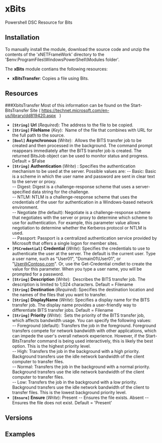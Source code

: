 # xBits

Powershell DSC Resource for Bits

## Installation

To manually install the module, download the source code and unzip the contents of the 'xNETFrameWork' directory to the '$env:ProgramFiles\WindowsPowerShell\Modules folder'.

The **xBits** module contians the following resources:

- **xBitsTransfer**: Copies a file using Bits.

## Resources

###XbitsTransfer 
Most of this information can be found on the Start-BitsTransfer Site ( https://technet.microsoft.com/en-us/library/dd819420.aspx
   )
   
- **`[String]` Url** (_Required_):  The address to the file to be copied. 
- **`[String]` FileName** (_Key_):  Name of the file that combines with URL for the full path to the source.
- **`[Bool]` Asynchronous** (_Write_):  Allows the BITS transfer job to be created and then processed in the background. The command prompt reappears immediately after the BITS transfer job is created. The returned BitsJob object can be used to monitor status and progress.  Default = $False
- **`[String]` Authentication** (_Write_) :  Specifies the authentication mechanism to be used at the server. Possible values are:
  -- Basic: Basic is a scheme in which the user name and password are sent in clear text to the server or proxy.  
  -- Digest: Digest is a challenge-response scheme that uses a server-specified data string for the challenge.  
  -- NTLM: NTLM is a challenge-response scheme that uses the credentials of the user for authentication in a Windows-based network environment.  
  -- Negotiate (the default): Negotiate is a challenge-response scheme that negotiates with the server or proxy to determine which scheme to use for authentication. For example, this parameter value allows negotiation to determine whether the Kerberos protocol or NTLM is used.  
  -- Passport: Passport is a centralized authentication service provided by Microsoft that offers a single logon for member sites.  
- **`[PSCredential]` Credential** (_Write_):  Specifies the credentials to use to authenticate the user at the server. The default is the current user. Type a user name, such as "User01", "Domain01\User01", or "User@Contoso.com". Or, use the Get-Credential cmdlet to create the value for this parameter. When you type a user name, you will be prompted for a password.
- **`[String]` Description** (_Write_):  Describes the BITS transfer job. The description is limited to 1,024 characters.  Default = Filename 
- **`[String]` Destination** (_Required_): Specifies the destination location and the names of the files that you want to transfer.
- **`[String]` DisplayName** (_Write_): Specifies a display name for the BITS transfer job. The display name provides a user-friendly way to differentiate BITS transfer jobs.  Default = Filename
- **`[String]` Priority** (_Write_):  Sets the priority of the BITS transfer job, which affects bandwidth usage. You can specify the following values:  
  -- Foreground (default): Transfers the job in the foreground. Foreground transfers compete for network bandwidth with other applications, which can impede the user's overall network experience. However, if the Start-BitsTransfer command is being used interactively, this is likely the best option. This is the highest priority level.   
  -- High: Transfers the job in the background with a high priority. Background transfers use the idle network bandwidth of the client computer to transfer files.   
  -- Normal: Transfers the job in the background with a normal priority. Background transfers use the idle network bandwidth of the client computer to transfer files.  
  -- Low: Transfers the job in the background with a low priority. Background transfers use the idle network bandwidth of the client to transfer files. This is the lowest background priority level.  
- **`[Ensure]` Ensure** (_Write_): Present -- Ensures the file exists.  Absent -- Ensures the file does not exist.  Default = 'Present' 

## Versions

## Examples

